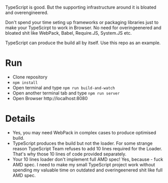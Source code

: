TypeScript is good. But the supporting infrastructure around it is bloated and overengineered.

Don't spend your time seting up frameworks or packaging libraries just to make 
your TypeScirpt to work in Browser. No need for overingeenered and bloated shit like WebPack, 
Babel, Require.JS, System.JS etc.

TypeScript can produce the build all by itself. Use this repo as an example.

Run
===

- Clone repository
- `npm install`
- Open terminal and type `npm run build-and-watch`
- Open another terminal tab and type `npm run server`
- Open Browser http://localhost:8080

Details
=======

- Yes, you may need WebPack in complex cases to produce optimised build.
- TypeScript produces the build but not the loader. For some strange reason TypeScript Team
  refuses to add 10 lines required for the Loader. That's why those 10 lines of code provided
  separately. 
- Your 10 lines loader don't implement full AMD spec! Yes, because - fuck AMD spec. I need
  to make my small TypeScript project work without spending my valuable time on outdated and overingeenered shit like full AMD spec.